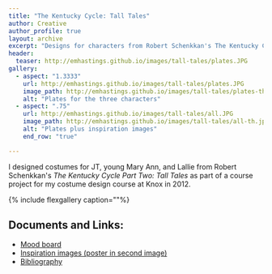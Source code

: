 ```yaml
---
title: "The Kentucky Cycle: Tall Tales"
author: Creative
author_profile: true
layout: archive
excerpt: "Designs for characters from Robert Schenkkan's The Kentucky Cycle Part Two: Tall Tales."
header:
  teaser: http://emhastings.github.io/images/tall-tales/plates.JPG
gallery:
  - aspect: "1.3333"
    url: http://emhastings.github.io/images/tall-tales/plates.JPG
    image_path: http://emhastings.github.io/images/tall-tales/plates-th.jpg
    alt: "Plates for the three characters"
  - aspect: ".75"
    url: http://emhastings.github.io/images/tall-tales/all.JPG
    image_path: http://emhastings.github.io/images/tall-tales/all-th.jpg
    alt: "Plates plus inspiration images"
	end_row: "true"

---
```


I designed costumes for JT, young Mary Ann, and Lallie from Robert Schenkkan's _The Kentucky Cycle Part Two: Tall Tales_ as part of a course project for my costume design course at Knox in 2012.

{% include flexgallery caption=""%}

## Documents and Links:
* [Mood board](http://emhastings.github.io/files/tall-tales-mood.pdf)
* [Inspiration images (poster in second image)](http://emhastings.github.io/files/tall_tales_inspo.pdf)
* [Bibliography](http://emhastings.github.io/files/tall-tales-sources.pdf)



